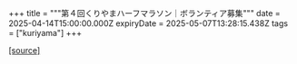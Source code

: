 +++
title = """第４回くりやまハーフマラソン｜ボランティア募集"""
date = 2025-04-14T15:00:00.000Z
expiryDate = 2025-05-07T13:28:15.438Z
tags = ["kuriyama"]
+++


[[source]](https://www.town.kuriyama.hokkaido.jp/soshiki/55/21378.html)
